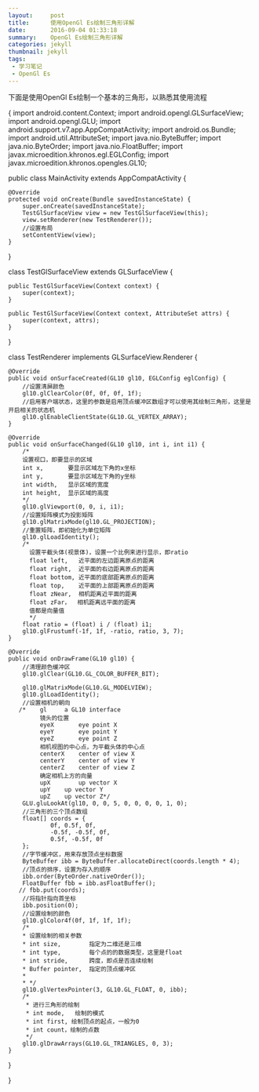 ```yaml
---
layout:     post
title:      使用OpenGl Es绘制三角形详解
date:       2016-09-04 01:33:18
summary:    OpenGl Es绘制三角形详解
categories: jekyll
thumbnail: jekyll
tags:
 - 学习笔记
 - OpenGl Es
---
```



下面是使用OpenGl Es绘制一个基本的三角形，以熟悉其使用流程

{
import android.content.Context;
import android.opengl.GLSurfaceView;
import android.opengl.GLU;
import android.support.v7.app.AppCompatActivity;
import android.os.Bundle;
import android.util.AttributeSet;
import java.nio.ByteBuffer;
import java.nio.ByteOrder;
import java.nio.FloatBuffer;
import javax.microedition.khronos.egl.EGLConfig;
import javax.microedition.khronos.opengles.GL10;

public class MainActivity extends AppCompatActivity {

    @Override
    protected void onCreate(Bundle savedInstanceState) {
        super.onCreate(savedInstanceState);
        TestGlSurfaceView view = new TestGlSurfaceView(this);
        view.setRenderer(new TestRenderer());
        //设置布局
        setContentView(view);
    }
}

class TestGlSurfaceView extends GLSurfaceView {

    public TestGlSurfaceView(Context context) {
        super(context);
    }

    public TestGlSurfaceView(Context context, AttributeSet attrs) {
        super(context, attrs);
    }

}

class TestRenderer implements GLSurfaceView.Renderer {

    @Override
    public void onSurfaceCreated(GL10 gl10, EGLConfig eglConfig) {
        //设置清屏颜色
        gl10.glClearColor(0f, 0f, 0f, 1f);
        //启用客户端状态，这里的参数是启用顶点缓冲区数组才可以使用其绘制三角形，这里是开启相关的状态机
        gl10.glEnableClientState(GL10.GL_VERTEX_ARRAY);
    }

    @Override
    public void onSurfaceChanged(GL10 gl10, int i, int i1) {
        /*
        设置视口，即要显示的区域
        int x,       要显示区域左下角的x坐标
        int y,       要显示区域左下角的y坐标
        int width,   显示区域的宽度
        int height,  显示区域的高度
        */
        gl10.glViewport(0, 0, i, i1);
        //设置矩阵模式为投影矩阵
        gl10.glMatrixMode(gl10.GL_PROJECTION);
        //重置矩阵，即初始化为单位矩阵
        gl10.glLoadIdentity();
        /*
          设置平截头体(视景体)，设置一个比例来进行显示，即ratio
          float left,   近平面的左边距离原点的距离
          float right,  近平面的右边距离原点的距离
          float bottom, 近平面的底部距离原点的距离
          float top,    近平面的上部距离原点的距离
          float zNear,  相机距离近平面的距离
          float zFar，  相机距离远平面的距离
          值都是向量值
          */
        float ratio = (float) i / (float) i1;
        gl10.glFrustumf(-1f, 1f, -ratio, ratio, 3, 7);
    }

    @Override
    public void onDrawFrame(GL10 gl10) {
        //清理颜色缓冲区
        gl10.glClear(GL10.GL_COLOR_BUFFER_BIT);

        gl10.glMatrixMode(GL10.GL_MODELVIEW);
        gl10.glLoadIdentity();
        //设置相机的朝向
       /*    gl   	a GL10 interface
             镜头的位置
             eyeX  	    eye point X
             eyeY	    eye point Y
             eyeZ	    eye point Z
             相机视图的中心点，为平截头体的中心点
             centerX	center of view X
             centerY	center of view Y
             centerZ	center of view Z
             确定相机上方的向量
             upX	    up vector X
             upY	up vector Y
             upZ	up vector Z*/
        GLU.gluLookAt(gl10, 0, 0, 5, 0, 0, 0, 0, 1, 0);
        //三角形的三个顶点数组
        float[] coords = {
                0f, 0.5f, 0f,
                -0.5f, -0.5f, 0f,
                0.5f, -0.5f, 0f
        };
        //字节缓冲区，用来存放顶点坐标数据
        ByteBuffer ibb = ByteBuffer.allocateDirect(coords.length * 4);
        //顶点的排序，设置为存入的顺序
        ibb.order(ByteOrder.nativeOrder());
        FloatBuffer fbb = ibb.asFloatBuffer();
       // fbb.put(coords);
        //将指针指向首坐标
        ibb.position(0);
        //设置绘制的颜色
        gl10.glColor4f(0f, 1f, 1f, 1f);
        /*
        * 设置绘制的相关参数
        * int size,        指定为二维还是三维
        * int type,        每个点的的数据类型，这里是float
        * int stride,      跨度，即点是否连续绘制
        * Buffer pointer,  指定的顶点缓冲区
        *
        * */
        gl10.glVertexPointer(3, GL10.GL_FLOAT, 0, ibb);
        /*
         * 进行三角形的绘制
         * int mode,   绘制的模式
         * int first, 绘制顶点的起点，一般为0
         * int count，绘制的点数
         */
        gl10.glDrawArrays(GL10.GL_TRIANGLES, 0, 3);
    }
}

}